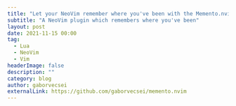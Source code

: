 ```yaml
---
title: "Let your NeoVim remember where you've been with the Memento.nvim plugin"
subtitle: "A NeoVim plugin which remembers where you've been"
layout: post
date: 2021-11-15 00:00
tag:
  - Lua
  - NeoVim
  - Vim
headerImage: false
description: ""
category: blog
author: gaborvecsei
externalLink: https://github.com/gaborvecsei/memento.nvim
---
```

